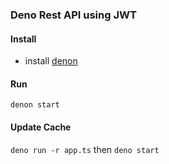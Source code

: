 ### Deno Rest API using JWT

#### Install
- install [denon](https://deno.land/x/denon)

#### Run
`denon start`

#### Update Cache
`deno run -r app.ts` then `deno start`
